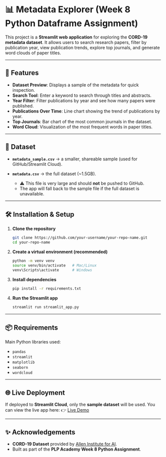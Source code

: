 # 📊 Metadata Explorer (Week 8 Python Dataframe Assignment)

This project is a **Streamlit web application** for exploring the **CORD-19 metadata dataset**.
It allows users to search research papers, filter by publication year, view publication trends, explore top journals, and generate word clouds of paper titles.

---

## 🚀 Features

* **Dataset Preview**: Displays a sample of the metadata for quick inspection.
* **Search Tool**: Enter a keyword to search through titles and abstracts.
* **Year Filter**: Filter publications by year and see how many papers were published.
* **Publications Over Time**: Line chart showing the trend of publications by year.
* **Top Journals**: Bar chart of the most common journals in the dataset.
* **Word Cloud**: Visualization of the most frequent words in paper titles.

---

## 📂 Dataset

* **`metadata_sample.csv`** → a smaller, shareable sample (used for GitHub/Streamlit Cloud).
* **`metadata.csv`** → the full dataset (\~1.5GB).

  * ⚠️ This file is very large and should **not** be pushed to GitHub.
  * The app will fall back to the sample file if the full dataset is unavailable.

---

## 🛠️ Installation & Setup

1. **Clone the repository**

   ```bash
   git clone https://github.com/your-username/your-repo-name.git
   cd your-repo-name
   ```

2. **Create a virtual environment (recommended)**

   ```bash
   python -m venv venv
   source venv/bin/activate   # Mac/Linux
   venv\Scripts\activate      # Windows
   ```

3. **Install dependencies**

   ```bash
   pip install -r requirements.txt
   ```

4. **Run the Streamlit app**

   ```bash
   streamlit run streamlit_app.py
   ```

---

## 📦 Requirements

Main Python libraries used:

* `pandas`
* `streamlit`
* `matplotlib`
* `seaborn`
* `wordcloud`

---

## 🌐 Live Deployment

If deployed to **Streamlit Cloud**, only the **sample dataset** will be used.
You can view the live app here:
👉 [Live Demo](https://your-username-streamlit-app-url)


---

## ✨ Acknowledgements

* **CORD-19 Dataset** provided by [Allen Institute for AI](https://www.semanticscholar.org/cord19).
* Built as part of the **PLP Academy Week 8 Python Assignment**.
#
